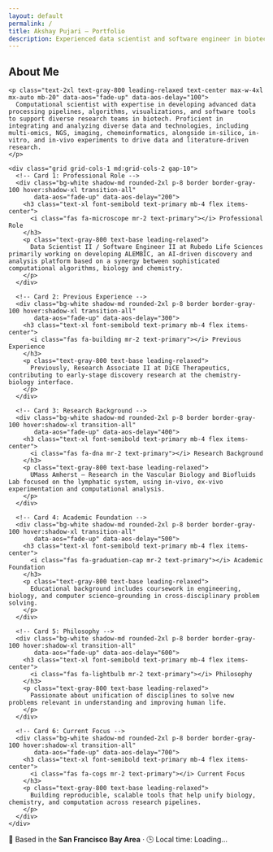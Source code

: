 ```yaml
---
layout: default
permalink: /
title: Akshay Pujari — Portfolio
description: Experienced data scientist and software engineer in biotech, building AI-driven tools to unify biology, chemistry and computation.
---
```


<!-- <section id="about" class="py-24 px-6 md:px-16 bg-gradient-to-br from-white via-gray-50 to-white scroll-mt-24">
  <div class="max-w-5xl mx-auto">
    <h2 class="text-5xl font-extrabold text-center text-primary mb-16 tracking-tight">
      About Me
    </h2>

    <div class="relative">
      <p class="text-xl text-gray-700 leading-relaxed text-center max-w-3xl mx-auto mb-12">
        Computational scientist with expertise in developing advanced data processing pipelines, algorithms, visualizations, and software tools to support diverse research teams in biotech. Proficient in integrating and analyzing diverse data and technologies, including multi-omics, NGS, imaging, chemoinformatics, alongside in-silico, in-vitro, and in-vivo experiments to drive data and literature-driven research.
      </p>

      <ul class="space-y-10 max-w-3xl mx-auto">
        <li class="flex items-start">
          <span class="mt-2 w-2 h-2 bg-gray-500 rounded-full flex-shrink-0"></span>
          <div class="ml-3 text-gray-800 text-lg leading-relaxed">
            Data Scientist II / Software Engineer II at Rubedo Life Sciences primarily working on developing ALEMBIC, an AI-driven discovery and analysis platform based on a synergy between sophisticated computational algorithms, biology and chemistry. Previously, Research Associate II at DiCE Therapeutics.
          </div>
        </li>
        <li class="flex items-start">
          <span class="mt-2 w-2 h-2 bg-gray-500 rounded-full flex-shrink-0"></span>
          <div class="ml-3 text-gray-800 text-lg leading-relaxed">
            Graduated from the University of Massachusetts, Amherst. Primary research in the Vascular Biology and Biofluids Laboratory focused on understanding the lymphatic system, integrating in-vivo, ex-vivo experimentation and deep computational analysis. Educational background encompasses coursework in engineering, biology, and computer science.
          </div>
        </li>
        <li class="flex items-start">
          <span class="mt-2 w-2 h-2 bg-gray-500 rounded-full flex-shrink-0"></span>
          <div class="ml-3 text-gray-800 text-lg leading-relaxed">
            Passionate about unification of disciplines to solve new problems relevant in understanding and improving human life.
          </div>
        </li>
      </ul>
    </div>
  </div>
</section> -->

<section id="about" class="py-24 px-6 md:px-16 bg-gradient-to-br from-white via-gray-50 to-white scroll-mt-24">
  <div class="max-w-6xl mx-auto">
    <h2 class="text-5xl font-extrabold text-center text-primary mb-16 tracking-tight" data-aos="fade-down">
      About Me
    </h2>

    <p class="text-2xl text-gray-800 leading-relaxed text-center max-w-4xl mx-auto mb-20" data-aos="fade-up" data-aos-delay="100">
      Computational scientist with expertise in developing advanced data processing pipelines, algorithms, visualizations, and software tools to support diverse research teams in biotech. Proficient in integrating and analyzing diverse data and technologies, including multi-omics, NGS, imaging, chemoinformatics, alongside in-silico, in-vitro, and in-vivo experiments to drive data and literature-driven research.
    </p>

    <div class="grid grid-cols-1 md:grid-cols-2 gap-10">
      <!-- Card 1: Professional Role -->
      <div class="bg-white shadow-md rounded-2xl p-8 border border-gray-100 hover:shadow-xl transition-all"
           data-aos="fade-up" data-aos-delay="200">
        <h3 class="text-xl font-semibold text-primary mb-4 flex items-center">
          <i class="fas fa-microscope mr-2 text-primary"></i> Professional Role
        </h3>
        <p class="text-gray-800 text-base leading-relaxed">
          Data Scientist II / Software Engineer II at Rubedo Life Sciences primarily working on developing ALEMBIC, an AI-driven discovery and analysis platform based on a synergy between sophisticated computational algorithms, biology and chemistry.
        </p>
      </div>

      <!-- Card 2: Previous Experience -->
      <div class="bg-white shadow-md rounded-2xl p-8 border border-gray-100 hover:shadow-xl transition-all"
           data-aos="fade-up" data-aos-delay="300">
        <h3 class="text-xl font-semibold text-primary mb-4 flex items-center">
          <i class="fas fa-building mr-2 text-primary"></i> Previous Experience
        </h3>
        <p class="text-gray-800 text-base leading-relaxed">
          Previously, Research Associate II at DiCE Therapeutics, contributing to early-stage discovery research at the chemistry-biology interface.
        </p>
      </div>

      <!-- Card 3: Research Background -->
      <div class="bg-white shadow-md rounded-2xl p-8 border border-gray-100 hover:shadow-xl transition-all"
           data-aos="fade-up" data-aos-delay="400">
        <h3 class="text-xl font-semibold text-primary mb-4 flex items-center">
          <i class="fas fa-dna mr-2 text-primary"></i> Research Background
        </h3>
        <p class="text-gray-800 text-base leading-relaxed">
          UMass Amherst – Research in the Vascular Biology and Biofluids Lab focused on the lymphatic system, using in-vivo, ex-vivo experimentation and computational analysis.
        </p>
      </div>

      <!-- Card 4: Academic Foundation -->
      <div class="bg-white shadow-md rounded-2xl p-8 border border-gray-100 hover:shadow-xl transition-all"
           data-aos="fade-up" data-aos-delay="500">
        <h3 class="text-xl font-semibold text-primary mb-4 flex items-center">
          <i class="fas fa-graduation-cap mr-2 text-primary"></i> Academic Foundation
        </h3>
        <p class="text-gray-800 text-base leading-relaxed">
          Educational background includes coursework in engineering, biology, and computer science—grounding in cross-disciplinary problem solving.
        </p>
      </div>

      <!-- Card 5: Philosophy -->
      <div class="bg-white shadow-md rounded-2xl p-8 border border-gray-100 hover:shadow-xl transition-all"
           data-aos="fade-up" data-aos-delay="600">
        <h3 class="text-xl font-semibold text-primary mb-4 flex items-center">
          <i class="fas fa-lightbulb mr-2 text-primary"></i> Philosophy
        </h3>
        <p class="text-gray-800 text-base leading-relaxed">
          Passionate about unification of disciplines to solve new problems relevant in understanding and improving human life.
        </p>
      </div>

      <!-- Card 6: Current Focus -->
      <div class="bg-white shadow-md rounded-2xl p-8 border border-gray-100 hover:shadow-xl transition-all"
           data-aos="fade-up" data-aos-delay="700">
        <h3 class="text-xl font-semibold text-primary mb-4 flex items-center">
          <i class="fas fa-cogs mr-2 text-primary"></i> Current Focus
        </h3>
        <p class="text-gray-800 text-base leading-relaxed">
          Building reproducible, scalable tools that help unify biology, chemistry, and computation across research pipelines.
        </p>
      </div>
    </div>
  </div>
</section>

<section class="py-8 bg-white text-center text-gray-700">
  <p class="text-lg md:text-xl font-medium">
    📍 Based in the <strong>San Francisco Bay Area</strong> · 🕒 Local time: <span id="local-time" class="font-semibold">Loading...</span>
  </p>

  <script>
    function updateTime() {
      const options = {
        timeZone: 'America/Los_Angeles',
        hour: '2-digit',
        minute: '2-digit',
        hour12: true
      };
      const now = new Date().toLocaleTimeString('en-US', options);
      document.getElementById('local-time').textContent = now;
    }
    updateTime();
    setInterval(updateTime, 60000);
  </script>
</section>
